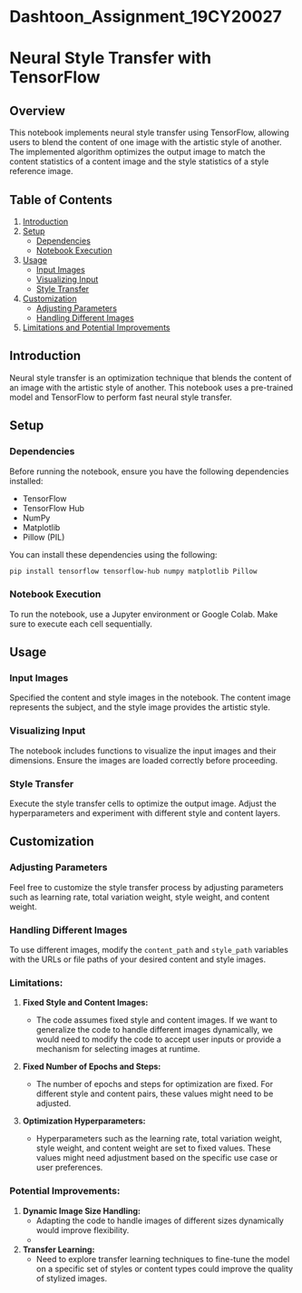 # Dashtoon_Assignment_19CY20027

# Neural Style Transfer with TensorFlow

## Overview

This notebook implements neural style transfer using TensorFlow, allowing users to blend the content of one image with the artistic style of another. The implemented algorithm optimizes the output image to match the content statistics of a content image and the style statistics of a style reference image.

## Table of Contents

1. [Introduction](#introduction)
2. [Setup](#setup)
    - [Dependencies](#dependencies)
    - [Notebook Execution](#notebook-execution)
3. [Usage](#usage)
    - [Input Images](#input-images)
    - [Visualizing Input](#visualizing-input)
    - [Style Transfer](#style-transfer)
4. [Customization](#customization)
    - [Adjusting Parameters](#adjusting-parameters)
    - [Handling Different Images](#handling-different-images)
5. [Limitations and Potential Improvements](#limitations-and-potential-improvements)

## Introduction

Neural style transfer is an optimization technique that blends the content of an image with the artistic style of another. This notebook uses a pre-trained model and TensorFlow to perform fast neural style transfer.

## Setup

### Dependencies

Before running the notebook, ensure you have the following dependencies installed:

- TensorFlow
- TensorFlow Hub
- NumPy
- Matplotlib
- Pillow (PIL)

You can install these dependencies using the following:

```bash
pip install tensorflow tensorflow-hub numpy matplotlib Pillow
```

### Notebook Execution

To run the notebook, use a Jupyter environment or Google Colab. Make sure to execute each cell sequentially.

## Usage

### Input Images

Specified the content and style images in the notebook. The content image represents the subject, and the style image provides the artistic style.

### Visualizing Input

The notebook includes functions to visualize the input images and their dimensions. Ensure the images are loaded correctly before proceeding.

### Style Transfer

Execute the style transfer cells to optimize the output image. Adjust the hyperparameters and experiment with different style and content layers.

## Customization

### Adjusting Parameters

Feel free to customize the style transfer process by adjusting parameters such as learning rate, total variation weight, style weight, and content weight.

### Handling Different Images

To use different images, modify the `content_path` and `style_path` variables with the URLs or file paths of your desired content and style images.

### Limitations:

1. **Fixed Style and Content Images:**
   - The code assumes fixed style and content images. If we want to generalize the code to handle different images dynamically, we would need to modify the code to accept user inputs or provide a mechanism for selecting images at runtime.

2. **Fixed Number of Epochs and Steps:**
   - The number of epochs and steps for optimization are fixed. For different style and content pairs, these values might need to be adjusted.

3. **Optimization Hyperparameters:**
   - Hyperparameters such as the learning rate, total variation weight, style weight, and content weight are set to fixed values. These values might need adjustment based on the specific use case or user preferences.

### Potential Improvements:

1. **Dynamic Image Size Handling:**
   - Adapting the code to handle images of different sizes dynamically would improve flexibility.
   - 
2. **Transfer Learning:**
   - Need to explore transfer learning techniques to fine-tune the model on a specific set of styles or content types could improve the quality of stylized images.


